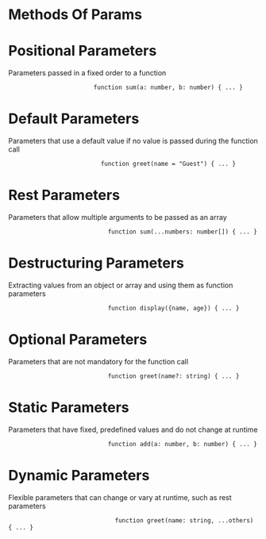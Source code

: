 # Methods Of Params 

# Positional Parameters
Parameters passed in a fixed order to a function

                            function sum(a: number, b: number) { ... }                 

# Default Parameters	
Parameters that use a default value if no value is passed during the function call

                              function greet(name = "Guest") { ... }

# Rest Parameters	
Parameters that allow multiple arguments to be passed as an array

                                function sum(...numbers: number[]) { ... }

# Destructuring Parameters	
Extracting values from an object or array and using them as function parameters

                                function display({name, age}) { ... }
                        
# Optional Parameters	
Parameters that are not mandatory for the function call

                                function greet(name?: string) { ... }

# Static Parameters	
Parameters that have fixed, predefined values and do not change at runtime

                                function add(a: number, b: number) { ... }


# Dynamic Parameters	
Flexible parameters that can change or vary at runtime, such as rest parameters

                                  function greet(name: string, ...others) { ... }
